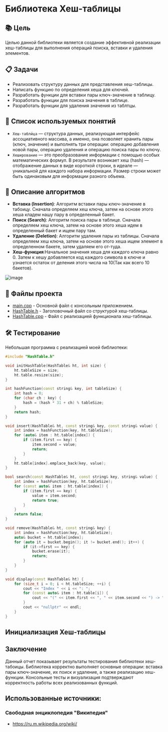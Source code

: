 # Библиотека Хеш-таблицы

## 📚 Цель

Целью данной библиотеки является создание эффективной реализации хеш-таблицы для выполнения операций поиска, вставки и удаления элементов.

## 📋 Задачи

- Реализовать структуру данных для представления хеш-таблицы.
- Написать функцию по определения хеша для ключей.
- Разработать функции для вставки пары ключ-значение в таблицу.
- Разработать функции для поиска значения в таблице.
- Разработать функции для удаления значения из таблтцы.

## 🧠 Список используемых понятий

- `Хеш-табли́ца` — структура данных, реализующая интерфейс ассоциативного массива, а именно, она позволяет хранить пары (ключ, значение) и выполнять три операции: операцию добавления новой пары, операцию удаления и операцию поиска пары по ключу. 
- `Хеширование` — это преобразование информации с помощью особых математических формул. В результате возникает хеш (hash) — отображение данных в виде короткой строки, в идеале — уникальной для каждого набора информации. Размер строки может быть одинаковым для информации разного объема.

## 📖 Описание алгоритмов

- **Вставка (Insertion)**: Алгоритм вставки пары ключ-значение в табоицу. Сначала определяем хеш ключа, затем на основе этого хеша кладем нашу пару в определенный бакет.
- **Поиск (Search)**: Алгоритм поиска пары в таблице. Сначала определяем хеш ключа, затем на основе этого хеша идем в определенный бакет и ищем пару там.
- **Удаление (Deletion)**: Алгоритм удаления пары из таблицы. Сначала определяем хеш ключа, затем на основе этого хеша ищем элемент в определенном бакете, затем удаляем его от-туда.
- **Хеш-функция**:Начальное значения хеша для каждого ключа равно 0. Затем к хешу добавляется код каждого символа в ключе и узнается остаток от деления этого числа на 10(Так как всего 10 бакетов).
  
![image]()

## 📂 Файлы проекта

- [main.cpp](./main.cpp) - Основной файл с консольным приложением.
- [HashTable.h](./HashTable.h) - Заголовочный файл со структурой хеш-таблицы.
- [HashTable.cpp](./HashTable.cpp) - Файл с реализацией функционала хеш-таблицы.

## 🛠️ Тестирование
Небольшая программа с реализацией моей библиотеки:
```cpp
#include "HashTable.h"

void initHashTable(HashTable& ht, int size) {
    ht.tableSize = size;
    ht.table.resize(size);
}

int hashFunction(const string& key, int tableSize) {
    int hash = 0;
    for (char ch : key) {
        hash = (hash * 31 + ch) % tableSize;
    }
    return hash;
}

void insert(HashTable& ht, const string& key, const string& value) {
    int index = hashFunction(key, ht.tableSize);
    for (auto& item : ht.table[index]) {
        if (item.first == key) {
            item.second = value;
            return;
        }
    }
    ht.table[index].emplace_back(key, value);
}

bool search(const HashTable& ht, const string& key, string& value) {
    int index = hashFunction(key, ht.tableSize);
    for (const auto& item : ht.table[index]) {
        if (item.first == key) {
            value = item.second;
            return true;
        }
    }
    return false;
}

void remove(HashTable& ht, const string& key) {
    int index = hashFunction(key, ht.tableSize);
    auto& bucket = ht.table[index];
    for (auto it = bucket.begin(); it != bucket.end(); it++) {
        if (it->first == key) {
            bucket.erase(it);
            return;
        }
    }
}

void display(const HashTable& ht) {
    for (size_t i = 0; i < ht.tableSize; ++i) {
        cout << "Index " << i << ": ";
        for (const auto& item : ht.table[i]) {
            cout << "(" << item.first << ", " << item.second << ") -> ";
        }
        cout << "nullptr" << endl;
    }
}

```
## Инициализация Хеш-таблицы


## Заключение
Данный отчет показывает результаты тестирования библиотеки хеш-табоицы. Библиотека корректно выполняет основные операции: вставка пары ключ-значение, их поиск и удаление, а также реализацию хеш-функции. Консольные тесты и визуализация подтверждают корректность работы всех реализованных функций.

## Использованные источники:

### Свободная энциклопедия "Википедия"
- https://ru.m.wikipedia.org/wiki/

